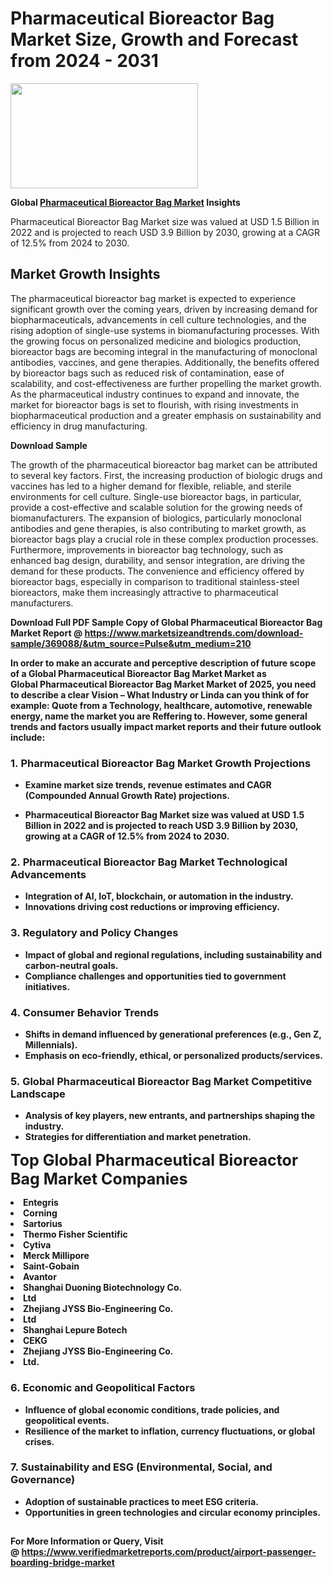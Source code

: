 <H1>Pharmaceutical Bioreactor Bag Market Size, Growth and Forecast from 2024 - 2031</H1><img class="aligncenter size-medium wp-image-584254" src="https://thirdeyenews.in/wp-content/uploads/2024/09/Global-Market-Research-300x168.jpeg" alt="" width="300" height="168" /><p><strong>Global&nbsp;<a href="https://www.marketsizeandtrends.com/download-sample/369088/&amp;utm_source=Pulse&amp;utm_medium=210">Pharmaceutical Bioreactor Bag Market</a> Insights</strong></p><p>Pharmaceutical Bioreactor Bag Market size was valued at USD 1.5 Billion in 2022 and is projected to reach USD 3.9 Billion by 2030, growing at a CAGR of 12.5% from 2024 to 2030.</p><p><h2>Market Growth Insights</h2> <p>The pharmaceutical bioreactor bag market is expected to experience significant growth over the coming years, driven by increasing demand for biopharmaceuticals, advancements in cell culture technologies, and the rising adoption of single-use systems in biomanufacturing processes. With the growing focus on personalized medicine and biologics production, bioreactor bags are becoming integral in the manufacturing of monoclonal antibodies, vaccines, and gene therapies. Additionally, the benefits offered by bioreactor bags such as reduced risk of contamination, ease of scalability, and cost-effectiveness are further propelling the market growth. As the pharmaceutical industry continues to expand and innovate, the market for bioreactor bags is set to flourish, with rising investments in biopharmaceutical production and a greater emphasis on sustainability and efficiency in drug manufacturing.</p> <p><strong>Download Sample</strong></p> <p>The growth of the pharmaceutical bioreactor bag market can be attributed to several key factors. First, the increasing production of biologic drugs and vaccines has led to a higher demand for flexible, reliable, and sterile environments for cell culture. Single-use bioreactor bags, in particular, provide a cost-effective and scalable solution for the growing needs of biomanufacturers. The expansion of biologics, particularly monoclonal antibodies and gene therapies, is also contributing to market growth, as bioreactor bags play a crucial role in these complex production processes. Furthermore, improvements in bioreactor bag technology, such as enhanced bag design, durability, and sensor integration, are driving the demand for these products. The convenience and efficiency offered by bioreactor bags, especially in comparison to traditional stainless-steel bioreactors, make them increasingly attractive to pharmaceutical manufacturers.</p> <p><strong></p><p><span class=""><strong>Download Full PDF Sample Copy of Global Pharmaceutical Bioreactor Bag Market Report</strong> @ <a href="https://www.marketsizeandtrends.com/download-sample/369088/&amp;utm_source=Pulse&amp;utm_medium=210" target="_blank">https://www.marketsizeandtrends.com/download-sample/369088/&amp;utm_source=Pulse&amp;utm_medium=210</a></span></p><p>In order to make an accurate and perceptive description of future scope of a Global&nbsp;Pharmaceutical Bioreactor Bag Market Market as Global&nbsp;Pharmaceutical Bioreactor Bag Market Market of 2025, you need to describe a clear Vision &ndash; What Industry or Linda can you think of for example: Quote from a Technology, healthcare, automotive, renewable energy, name the market you are Reffering to. However, some general trends and factors usually impact market reports and their future outlook include:</p><h3>1.&nbsp;<strong>Pharmaceutical Bioreactor Bag Market Growth Projections</strong></h3><ul><li>Examine market size trends, revenue estimates and CAGR (Compounded Annual Growth Rate) projections.</li><li><p>Pharmaceutical Bioreactor Bag Market size was valued at USD 1.5 Billion in 2022 and is projected to reach USD 3.9 Billion by 2030, growing at a CAGR of 12.5% from 2024 to 2030.</p></li></ul><h3>2.&nbsp;<strong>Pharmaceutical Bioreactor Bag Market Technological Advancements</strong></h3><ul><li>Integration of AI, IoT, blockchain, or automation in the industry.</li><li>Innovations driving cost reductions or improving efficiency.</li></ul><h3>3.&nbsp;<strong>Regulatory and Policy Changes</strong></h3><ul><li>Impact of global and regional regulations, including sustainability and carbon-neutral goals.</li><li>Compliance challenges and opportunities tied to government initiatives.</li></ul><h3>4.&nbsp;<strong>Consumer Behavior Trends</strong></h3><ul><li>Shifts in demand influenced by generational preferences (e.g., Gen Z, Millennials).</li><li>Emphasis on eco-friendly, ethical, or personalized products/services.</li></ul><h3>5.&nbsp;<strong>Global Pharmaceutical Bioreactor Bag Market Competitive Landscape</strong></h3><ul><li>Analysis of key players, new entrants, and partnerships shaping the industry.</li><li>Strategies for differentiation and market penetration.</li></ul><p data-pm-slice="1 1 []"><span style="color: inherit; font-family: inherit; font-size: 25px;">Top Global Pharmaceutical Bioreactor Bag Market Companies</span></p><div class="" data-test-id=""><p><li>Entegris</li><li> Corning</li><li> Sartorius</li><li> Thermo Fisher Scientific</li><li> Cytiva</li><li> Merck Millipore</li><li> Saint-Gobain</li><li> Avantor</li><li> Shanghai Duoning Biotechnology Co.</li><li> Ltd</li><li> Zhejiang JYSS Bio-Engineering Co.</li><li> Ltd</li><li> Shanghai Lepure Botech</li><li> CEKG</li><li> Zhejiang JYSS Bio-Engineering Co.</li><li> Ltd.</li></p></div><h3>6.&nbsp;<strong>Economic and Geopolitical Factors</strong></h3><ul><li>Influence of global economic conditions, trade policies, and geopolitical events.</li><li>Resilience of the market to inflation, currency fluctuations, or global crises.</li></ul><h3>7.&nbsp;<strong>Sustainability and ESG (Environmental, Social, and Governance)</strong></h3><ul><li>Adoption of sustainable practices to meet ESG criteria.</li><li>Opportunities in green technologies and circular economy principles.</li></ul><h2><strong style="font-size: 14px;">For More Information or Query, Visit @&nbsp;</strong><a style="background-color: #ffffff; font-size: 14px;" href="https://www.marketsizeandtrends.com/report/pharmaceutical-bioreactor-bag-market/" target="_blank">https://www.verifiedmarketreports.com/product/airport-passenger-boarding-bridge-market</a></h2>
